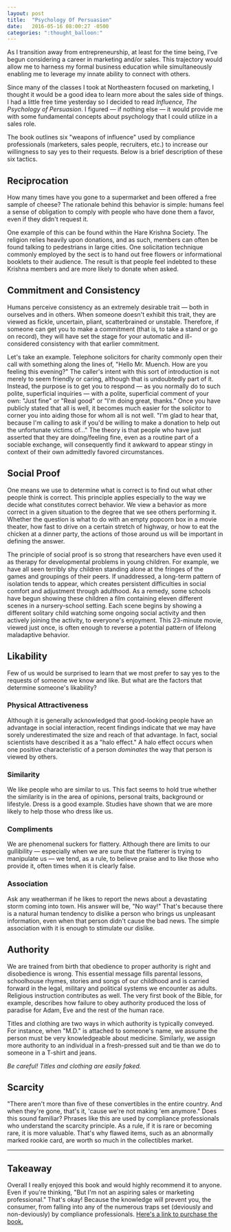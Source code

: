 ```yaml
---
layout: post
title:  "Psychology Of Persuasion"
date:   2016-05-16 08:00:27 -0500
categories: ":thought_balloon:"
---
```


<p>As I transition away from entrepreneurship, at least for the time being, I've begun considering a career in marketing and/or sales. This trajectory would allow me to harness my formal business education while simultaneously enabling me to leverage my innate ability to connect with others.</p>

<p>Since many of the classes I took at Northeastern focused on marketing, I thought it would be a good idea to learn more about the sales side of things. I had a little free time yesterday so I decided to read <em>Influence, The Psychology of Persuasion</em>. I figured — if nothing else — it would provide me with some fundamental concepts about psychology that I could utilize in a sales role.</p>

<p>The book outlines six "weapons of influence" used by compliance professionals (marketers, sales people, recruiters, etc.) to increase our willingness to say yes to their requests. Below is a brief description of these six tactics.</p>

<h2>Reciprocation</h2>

<p>How many times have you gone to a supermarket and been offered a free sample of cheese? The rationale behind this behavior is simple: humans feel a sense of obligation to comply with people who have done them a favor, even if they didn't request it.</p>

<p>One example of this can be found within the Hare Krishna Society. The religion relies heavily upon donations, and as such, members can often be found talking to pedestrians in large cities. One solicitation technique commonly employed by the sect is to hand out free flowers or informational booklets to their audience. The result is that people feel indebted to these Krishna members and are more likely to donate when asked.</p>

<h2>Commitment and Consistency</h2>

<p>Humans perceive consistency as an extremely desirable trait — both in ourselves and in others. When someone doesn't exhibit this trait, they are viewed as fickle, uncertain, pliant, scatterbrained or unstable. Therefore, if someone can get you to make a commitment (that is, to take a stand or go on record), they will have set the stage for your automatic and ill-considered consistency with that earlier commitment.</p>

<p>Let's take an example. Telephone solicitors for charity commonly open their call with something along the lines of, "Hello Mr. Muench. How are you feeling this evening?" The caller's intent with this sort of introduction is not merely to seem friendly or caring, although that is undoubtedly part of it. Instead, the purpose is to get you to respond — as you normally do to such polite, superficial inquiries — with a polite, superficial comment of your own: "Just fine" or "Real good" or "I'm doing great, thanks." Once you have publicly stated that all is well, it becomes much easier for the solicitor to corner you into aiding those for whom all is not well. "I'm glad to hear that, because I'm calling to ask if you'd be willing to make a donation to help out the unfortunate victims of..." The theory is that people who have just asserted that they are doing/feeling fine, even as a routine part of a sociable exchange, will consequently find it awkward to appear stingy in context of their own admittedly favored circumstances.</p>

<h2>Social Proof</h2>

<p>One means we use to determine what is correct is to find out what other people think is correct. This principle applies especially to the way we decide what constitutes correct behavior. We view a behavior as more correct in a given situation to the degree that we see others performing it. Whether the question is what to do with an empty popcorn box in a movie theater, how fast to drive on a certain stretch of highway, or how to eat the chicken at a dinner party, the actions of those around us will be important in defining the answer.</p>

<p>The principle of social proof is so strong that researchers have even used it as therapy for developmental problems in young children. For example, we have all seen terribly shy children standing alone at the fringes of the games and groupings of their peers. If unaddressed, a long-term pattern of isolation tends to appear, which creates persistent difficulties in social comfort and adjustment through adulthood. As a remedy, some schools have begun showing these children a film containing eleven different scenes in a nursery-school setting. Each scene begins by showing a different solitary child watching some ongoing social activity and then actively joining the activity, to everyone's enjoyment. This 23-minute movie, viewed just once, is often enough to reverse a potential pattern of lifelong maladaptive behavior.</p>

<h2>Likability</h2>

<p>Few of us would be surprised to learn that we most prefer to say yes to the requests of someone we know and like. But what are the factors that determine someone's likability?</p>

<h3>Physical Attractiveness</h3>

<p>Although it is generally acknowledged that good-looking people have an advantage in social interaction, recent findings indicate that we may have sorely underestimated the size and reach of that advantage. In fact, social scientists have described it as a "halo effect." A halo effect occurs when one positive characteristic of a person <em>dominates</em> the way that person is viewed by others.</p>

<h3>Similarity</h3>

<p>We like people who are similar to us. This fact seems to hold true whether the similarity is in the area of opinions, personal traits, background or lifestyle. Dress is a good example. Studies have shown that we are more likely to help those who dress like us.</p>

<h3>Compliments</h3>

<p>We are phenomenal suckers for flattery. Although there are limits to our gullibility — especially when we are sure that the flatterer is trying to manipulate us — we tend, as a rule, to believe praise and to like those who provide it, often times when it is clearly false.</p>

<h3>Association</h3>

<p>Ask any weatherman if he likes to report the news about a devastating storm coming into town. His answer will be, "No way!" That's because there is a natural human tendency to dislike a person who brings us unpleasant information, even when that person didn't cause the bad news. The simple association with it is enough to stimulate our dislike.</p>

<h2>Authority</h2>

<p>We are trained from birth that obedience to proper authority is right and disobedience is wrong. This essential message fills parental lessons, schoolhouse rhymes, stories and songs of our childhood and is carried forward in the legal, military and political systems we encounter as adults. Religious instruction contributes as well. The very first book of the Bible, for example, describes how failure to obey authority produced the loss of paradise for Adam, Eve and the rest of the human race.</p>

<p>Titles and clothing are two ways in which authority is typically conveyed. For instance, when "M.D." is attached to someone's name, we assume the person must be very knowledgeable about medicine. Similarly, we assign more authority to an individual in a fresh-pressed suit and tie than we do to someone in a T-shirt and jeans.</p>

<p><em>Be careful! Titles and clothing are easily faked.</em></p>

<h2>Scarcity</h2>

<p>"There aren't more than five of these convertibles in the entire country. And when they're gone, that's it, 'cause we're not making 'em anymore." Does this sound familiar? Phrases like this are used by compliance professionals who understand the scarcity principle. As a rule, if it is rare or becoming rare, it is more valuable. That's why flawed items, such as an abnormally marked rookie card, are worth so much in the collectibles market.</p>

<!-- <h2><span style="color: #3cba54">T</span><span style="color: #f4c20d">a</span><span style="color: #db3236">k</span><span style="color: #4885ed">e</span><span style="color: #3cba54">a</span><span style="color: #f4c20d">w</span><span style="color: #db3236">a</span><span style="color: #4885ed">y</span></h2> -->

<hr>

<h2>Takeaway</h2>

<p>Overall I really enjoyed this book and would highly recommend it to anyone. Even if you're thinking, "But I'm not an aspiring sales or marketing professional." That's okay! Because the knowledge will prevent you, the consumer, from falling into any of the numerous traps set (deviously and non-deviously) by compliance professionals. <a href="http://www.amazon.com/Influence-Psychology-Persuasion-Robert-Cialdini/dp/006124189X">Here's a link to purchase the book.</a></p>
